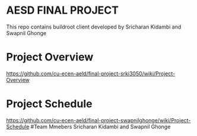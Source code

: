 # AESD FINAL PROJECT
This repo contains buildroot client developed by Sricharan Kidambi and Swapnil Ghonge 

# Project Overview
https://github.com/cu-ecen-aeld/final-project-srki3050/wiki/Project-Overview

# Project Schedule
https://github.com/cu-ecen-aeld/final-project-swapnilghonge/wiki/Project-Schedule
#Team Mmebers
Sricharan Kidambi and Swapnil Ghonge
